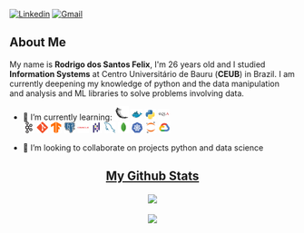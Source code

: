 [![Linkedin](https://img.shields.io/badge/-LinkedIn-blue?style=flat&logo=Linkedin&logoColor=white)](https://www.linkedin.com/in/rodrigosfelix)
[![Gmail](https://img.shields.io/badge/-Gmail-c14438?style=flat&logo=Gmail&logoColor=white)](mailto:felixs.rodrigo@gmail.com)

## About Me

My name is **Rodrigo dos Santos Felix**, I'm 26 years old and I studied **Information Systems** at Centro Universitário de Bauru (**CEUB**) in Brazil.
I am currently deepening my knowledge of python and the data manipulation and analysis and ML libraries to solve problems involving data.

- 🌱 I’m currently learning: 
<code><img height="25" src="https://github.com/devicons/devicon/blob/v2.14.0/icons/flask/flask-original.svg"></code>
<code><img height="20" src="https://github.com/devicons/devicon/blob/v2.14.0/icons/docker/docker-original.svg"></code>
<code><img height="20" src="https://github.com/devicons/devicon/blob/v2.14.0/icons/python/python-original.svg"></code>
<code><img height="20" src="https://github.com/devicons/devicon/blob/v2.14.0/icons/sqlalchemy/sqlalchemy-original.svg"> </code>
<code><img height="20" src="https://github.com/devicons/devicon/blob/v2.14.0/icons/apachekafka/apachekafka-original.svg"></code>
<code><img height="20" src="https://github.com/devicons/devicon/blob/v2.14.0/icons/git/git-original.svg"></code>
<code><img height="20" src="https://github.com/devicons/devicon/blob/v2.14.0/icons/tensorflow/tensorflow-original.svg"></code>
<code><img height="20" src="https://github.com/devicons/devicon/blob/v2.14.0/icons/postgresql/postgresql-original.svg"></code>
<code><img height="20" src="https://github.com/devicons/devicon/blob/v2.14.0/icons/oracle/oracle-original.svg"></code>
<code><img height="20" src="https://github.com/devicons/devicon/blob/v2.14.0/icons/pandas/pandas-original.svg"></code>
<code><img height="20" src="https://github.com/devicons/devicon/blob/v2.14.0/icons/mysql/mysql-original.svg"></code>
<code><img height="20" src="https://github.com/devicons/devicon/blob/v2.14.0/icons/mongodb/mongodb-original.svg"></code>
<code><img height="20" src="https://github.com/devicons/devicon/blob/v2.14.0/icons/kubernetes/kubernetes-plain.svg"></code>
<code><img height="20" src="https://github.com/devicons/devicon/blob/v2.14.0/icons/jupyter/jupyter-original.svg"></code>
<code><img height="20" src="https://github.com/devicons/devicon/blob/v2.14.0/icons/googlecloud/googlecloud-original.svg"></code>


- 💞️ I’m looking to collaborate on projects python and data science


<h2 align="center"><u>My Github Stats</u></h2>
<p align="center">
<img align="center" src="https://github-readme-stats.vercel.app/api/top-langs/?username=felixrodrigo19&layout=compact&theme=github_dark&langs_count=10&exclude_repo=kasweb">
<br>
<br>
<img align="center" src="https://github-readme-stats.vercel.app/api?username=felixrodrigo19&count_private=true&show_icons=trueline_height=21&theme=github_dark">	
</p>
